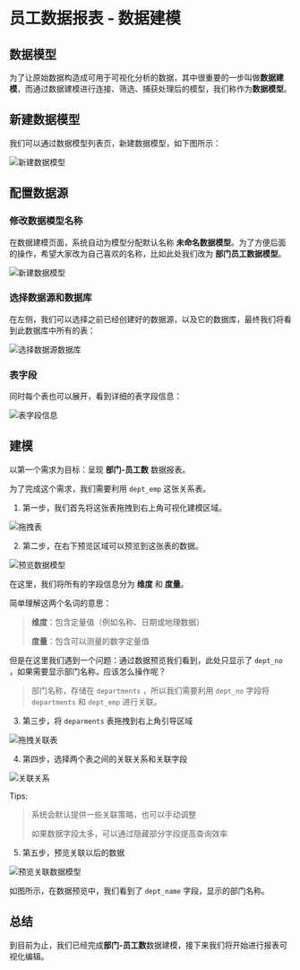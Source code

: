 # 员工数据报表 - 数据建模

## 数据模型

为了让原始数据构造成可用于可视化分析的数据，其中很重要的一步叫做**数据建模**，而通过数据建模进行连接、筛选、捕获处理后的模型，我们称作为**数据模型**。

## 新建数据模型

我们可以通过数据模型列表页，新建数据模型，如下图所示：

![新建数据模型](https://qcloudimg.tencent-cloud.cn/raw/faac772b29d66cfd39ca1fbd54696859.png)

## 配置数据源

### 修改数据模型名称

在数据建模页面，系统自动为模型分配默认名称 **未命名数据模型**。为了方便后面的操作，希望大家改为自己喜欢的名称，比如此处我们改为 **部门员工数据模型**。

![新建数据模型](https://qcloudimg.tencent-cloud.cn/raw/84f5ae6579b40c0a7949c6988dc8e5cf.png)

### 选择数据源和数据库

在左侧，我们可以选择之前已经创建好的数据源，以及它的数据库，最终我们将看到此数据库中所有的表：

![选择数据源数据库](https://qcloudimg.tencent-cloud.cn/raw/1fbc551395279de2c1a87eba38f84ddc.png)

### 表字段

同时每个表也可以展开，看到详细的表字段信息：

![表字段信息](https://qcloudimg.tencent-cloud.cn/raw/269d8523a535b5fdc298481fcda5ab37.png)

## 建模

以第一个需求为目标：呈现 **部门-员工数** 数据报表。

为了完成这个需求，我们需要利用 `dept_emp` 这张关系表。

1. 第一步，我们首先将这张表拖拽到右上角可视化建模区域。

![拖拽表](https://qcloudimg.tencent-cloud.cn/raw/a310401c91fd3e8c69e05d9933ec4e8c.png)

2. 第二步，在右下预览区域可以预览到这张表的数据。

![预览数据模型](https://qcloudimg.tencent-cloud.cn/raw/3e7d5c849bffaf2a126617921687f054.png)

在这里，我们将所有的字段信息分为 **维度** 和 **度量**。

简单理解这两个名词的意思：

> **维度**：包含定量值（例如名称、日期或地理数据）
>
> **度量**：包含可以测量的数字定量值

但是在这里我们遇到一个问题：通过数据预览我们看到，此处只显示了 `dept_no` ，如果需要显示部门名称，应该怎么操作呢？

> 部门名称，存储在 `departments` ，所以我们需要利用 `dept_no` 字段将 `departments` 和 `dept_emp` 进行关联。

3. 第三步，将 `deparments` 表拖拽到右上角引导区域

![拖拽关联表](https://qcloudimg.tencent-cloud.cn/raw/5d1313618feb92d0fa70b031cd28f5c6.png)

4. 第四步，选择两个表之间的关联关系和关联字段

![关联关系](https://qcloudimg.tencent-cloud.cn/raw/b9ec9a2f81a48518c47ce486206c78cc.png)

Tips:
> 系统会默认提供一些关联策略，也可以手动调整
>
> 如果数据字段太多，可以通过隐藏部分字段提高查询效率

5. 第五步，预览关联以后的数据

![预览关联数据模型](https://qcloudimg.tencent-cloud.cn/raw/57046ef781005f47d03a92082965ac18.png)

如图所示，在数据预览中，我们看到了 `dept_name` 字段，显示的部门名称。

## 总结

到目前为止，我们已经完成**部门-员工数**数据建模，接下来我们将开始进行报表可视化编辑。
